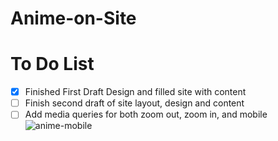 # Anime-on-Site

# To Do List
- [X] Finished First Draft Design and filled site with content
- [ ] Finish second draft of site layout, design and content
- [ ] Add media queries for both zoom out, zoom in, and mobile
![anime-mobile](https://user-images.githubusercontent.com/66279068/186751768-5921a697-91a9-4abb-9091-80c3fd0aac29.PNG)
